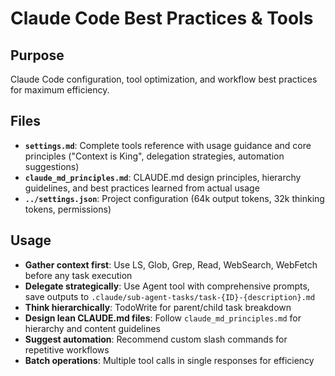 # Claude Code Best Practices & Tools

## Purpose

Claude Code configuration, tool optimization, and workflow best practices for maximum efficiency.

## Files
- **`settings.md`**: Complete tools reference with usage guidance and core principles ("Context is King", delegation strategies, automation suggestions)
- **`claude_md_principles.md`**: CLAUDE.md design principles, hierarchy guidelines, and best practices learned from actual usage
- **`../settings.json`**: Project configuration (64k output tokens, 32k thinking tokens, permissions)

## Usage

- **Gather context first**: Use LS, Glob, Grep, Read, WebSearch, WebFetch before any task execution
- **Delegate strategically**: Use Agent tool with comprehensive prompts, save outputs to `.claude/sub-agent-tasks/task-{ID}-{description}.md`
- **Think hierarchically**: TodoWrite for parent/child task breakdown
- **Design lean CLAUDE.md files**: Follow `claude_md_principles.md` for hierarchy and content guidelines
- **Suggest automation**: Recommend custom slash commands for repetitive workflows
- **Batch operations**: Multiple tool calls in single responses for efficiency
